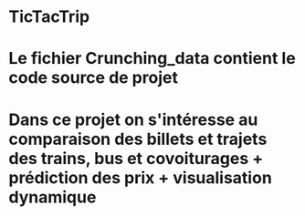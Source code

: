 # TicTacTrip
# Le fichier Crunching_data contient le code source de projet
# Dans ce projet on s'intéresse au comparaison des billets et trajets des trains, bus et covoiturages + prédiction des prix + visualisation dynamique
